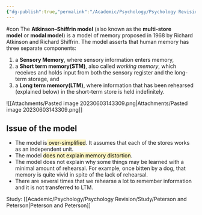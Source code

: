```yaml
---
{"dg-publish":true,"permalink":"/Academic/Psychology/Psychology Revision/Topics/Multi-store memory model/"}
---
```


#con 
The **Atkinson–Shiffrin model** (also known as the **multi-store model** or **modal model**) is a model of memory proposed in 1968 by Richard Atkinson and Richard Shiffrin. The model asserts that human memory has three separate components:

1.  a **Sensory Memory**, where sensory information enters memory,
2.  a **Short term memory(STM)**, also called _working memory_, which receives and holds input from both the sensory register and the long-term storage, and
3.  a **Long term memory(LTM)**, where information that has been rehearsed (explained below) in the short-term store is held indefinitely.

![[Attachments/Pasted image 20230603143309.png\|Attachments/Pasted image 20230603143309.png]]

## Issue of the model
- The model is<mark style="background: #FFF3A3A6;"> over-simplified</mark>. It assumes that each of the stores works as an independent unit.
- The model <mark style="background: #FFF3A3A6;">does not explain memory distortion</mark>.
- The model does not explain why some things may be learned with a minimal amount of rehearsal. For example, once bitten by a dog, that memory is quite vivid in spite of the lack of rehearsal.
- There are several times that we rehearse a lot to remember information and it is not transferred to LTM.



Study: [[Academic/Psychology/Psychology Revision/Study/Peterson and Peterson\|Peterson and Peterson]] 
